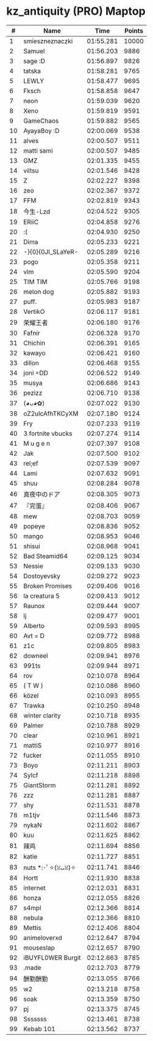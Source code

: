 # kz_antiquity (PRO) Maptop

|  # | Name | Time | Points |
|-------------- | -------------- | -------------- | -------------- | 
| 1 | smieszneznaczki | 01:55.281 | 10000 | 
| 2 | Samuel | 01:56.203 | 9886 | 
| 3 | sage :D | 01:56.897 | 9826 | 
| 4 | tatska | 01:58.281 | 9765 | 
| 5 | LEWLY | 01:58.477 | 9695 | 
| 6 | Fksch | 01:58.858 | 9647 | 
| 7 | neon | 01:59.039 | 9620 | 
| 8 | Xeno | 01:59.819 | 9591 | 
| 9 | GameChaos | 01:59.882 | 9565 | 
| 10 | AyayaBoy :D | 02:00.069 | 9538 | 
| 11 | alves | 02:00.507 | 9511 | 
| 12 | matti sami | 02:00.507 | 9485 | 
| 13 | GMZ | 02:01.335 | 9455 | 
| 14 | viltsu | 02:01.546 | 9428 | 
| 15 | Z | 02:02.227 | 9398 | 
| 16 | zeo | 02:02.367 | 9372 | 
| 17 | FFM | 02:02.819 | 9343 | 
| 18 | 今生-Lzd | 02:04.522 | 9305 | 
| 19 | ERiiC | 02:04.858 | 9276 | 
| 20 | :( | 02:04.930 | 9250 | 
| 21 | Dima | 02:05.233 | 9221 | 
| 22 | -}{0}{0JI_SLaYeR- | 02:05.289 | 9216 | 
| 23 | pogo | 02:05.358 | 9211 | 
| 24 | vlm | 02:05.590 | 9204 | 
| 25 | TIM TIM | 02:05.766 | 9198 | 
| 26 | melon dog | 02:05.882 | 9193 | 
| 27 | puff. | 02:05.983 | 9187 | 
| 28 | VertikO | 02:06.117 | 9181 | 
| 29 | 荣耀王者 | 02:06.180 | 9176 | 
| 30 | Fafnir | 02:06.328 | 9170 | 
| 31 | Chichin | 02:06.391 | 9165 | 
| 32 | kawayo | 02:06.421 | 9160 | 
| 33 | dillon | 02:06.468 | 9155 | 
| 34 | joni =DD | 02:06.522 | 9149 | 
| 35 | musya | 02:06.686 | 9143 | 
| 36 | pezizz | 02:06.710 | 9138 | 
| 37 | (◕ᴗ◕✿) | 02:07.022 | 9130 | 
| 38 | oZ2ulcAfhTKCyXM | 02:07.180 | 9124 | 
| 39 | Fry | 02:07.233 | 9119 | 
| 40 | 3 fortnite vbucks | 02:07.274 | 9114 | 
| 41 | M u g e n | 02:07.397 | 9108 | 
| 42 | Jak | 02:07.500 | 9102 | 
| 43 | rel;ef | 02:07.539 | 9097 | 
| 44 | Lami | 02:07.632 | 9091 | 
| 45 | shuu | 02:08.284 | 9078 | 
| 46 | 真夜中のドア | 02:08.305 | 9073 | 
| 47 | 『完蛋』 | 02:08.406 | 9067 | 
| 48 | mew | 02:08.703 | 9059 | 
| 49 | popeye | 02:08.836 | 9052 | 
| 50 | mango | 02:08.953 | 9046 | 
| 51 | shisui | 02:08.968 | 9041 | 
| 52 | Bad Steamid64 | 02:09.125 | 9034 | 
| 53 | Nessie | 02:09.133 | 9030 | 
| 54 | Dostoyevsky | 02:09.272 | 9023 | 
| 55 | Broken Promises | 02:09.406 | 9016 | 
| 56 | la creatura 5 | 02:09.413 | 9012 | 
| 57 | Raunox | 02:09.444 | 9007 | 
| 58 | lj | 02:09.477 | 9001 | 
| 59 | Alberto | 02:09.593 | 8995 | 
| 60 | Avt = D | 02:09.772 | 8988 | 
| 61 | z1c | 02:09.805 | 8983 | 
| 62 | downeel | 02:09.941 | 8976 | 
| 63 | 991ts | 02:09.944 | 8971 | 
| 64 | rov | 02:10.078 | 8964 | 
| 65 | ( T W ) | 02:10.086 | 8960 | 
| 66 | közel | 02:10.093 | 8955 | 
| 67 | Trawka | 02:10.250 | 8948 | 
| 68 | winter clarity | 02:10.718 | 8935 | 
| 69 | Palmer | 02:10.788 | 8929 | 
| 70 | clear | 02:10.961 | 8921 | 
| 71 | mattiS | 02:10.977 | 8916 | 
| 72 | fucker | 02:11.055 | 8910 | 
| 73 | Boyo | 02:11.211 | 8903 | 
| 74 | Sylcf | 02:11.218 | 8898 | 
| 75 | GiantStorm | 02:11.281 | 8892 | 
| 76 | zzz | 02:11.281 | 8887 | 
| 77 | shy | 02:11.531 | 8878 | 
| 78 | m1tjv | 02:11.546 | 8873 | 
| 79 | nykaN | 02:11.602 | 8867 | 
| 80 | kuu | 02:11.625 | 8862 | 
| 81 | 辣鸡 | 02:11.694 | 8856 | 
| 82 | katie | 02:11.727 | 8851 | 
| 83 | nuts *:･ﾟ✧(ꈍᴗꈍ)✧ | 02:11.741 | 8846 | 
| 84 | Hortt | 02:11.930 | 8838 | 
| 85 | internet | 02:12.031 | 8831 | 
| 86 | honza | 02:12.055 | 8826 | 
| 87 | s4mpl | 02:12.366 | 8814 | 
| 88 | nebula | 02:12.366 | 8810 | 
| 89 | Mettis | 02:12.406 | 8804 | 
| 90 | animeloverxd | 02:12.647 | 8794 | 
| 91 | mouseslap | 02:12.657 | 8790 | 
| 92 | iBUYFL0WER Burgit | 02:12.663 | 8785 | 
| 93 | .made | 02:12.703 | 8779 | 
| 94 | 酬勤酬勤 | 02:13.055 | 8766 | 
| 95 | w2 | 02:13.218 | 8758 | 
| 96 | soak | 02:13.359 | 8750 | 
| 97 | pj | 02:13.375 | 8745 | 
| 98 | Sssssss | 02:13.461 | 8738 | 
| 99 | Kebab 101 | 02:13.562 | 8737 | 

